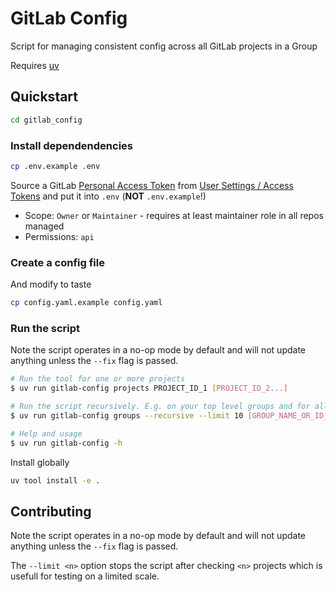 # GitLab Config

Script for managing consistent config across all GitLab projects in a Group

Requires [uv](https://docs.astral.sh/uv/getting-started/installation/)

## Quickstart

```bash
cd gitlab_config
```


### Install dependendencies

```bash
cp .env.example .env
```

Source a GitLab [Personal Access Token](https://docs.gitlab.com/user/profile/personal_access_tokens/) from [User Settings / Access Tokens](https://gitlab.com/-/user_settings/personal_access_tokens/) and put it into `.env` (**NOT** `.env.example`!)

 * Scope: `Owner` or `Maintainer` - requires at least maintainer role in all repos managed
 * Permissions: `api`

### Create a config file
And modify to taste

```bash
cp config.yaml.example config.yaml
```

### Run the script

Note the script operates in a no-op mode by default and will not update anything unless the `--fix` flag is passed.

```bash
# Run the tool for one or more projects
$ uv run gitlab-config projects PROJECT_ID_1 [PROJECT_ID_2...]

# Run the script recursively. E.g. on your top level groups and for all subgroups
$ uv run gitlab-config groups --recursive --limit 10 [GROUP_NAME_OR_ID_1] [GROUP_NAME_OR_ID_2]

# Help and usage
$ uv run gitlab-config -h
```

Install globally
```bash
uv tool install -e .
```

## Contributing

Note the script operates in a no-op mode by default and will not update anything unless the `--fix` flag is passed.

The `--limit <n>` option stops the script after checking `<n>` projects which is usefull for testing on a limited scale.

<!-- ## Testing

To run all tests:
```bash
uv run pytest
```

To run tests with verbose output:
```bash
uv run pytest -v
```

To run tests with coverage:
```bash
uv run pytest --cov=gitlab_config
```

To run a specific test file:
```bash
uv run pytest tests/test_config.py
```

### Test Structure

Tests are organized in the `tests/` directory with the following structure: -->
